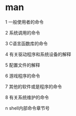 # man

1 一般使用者的命令

2 系统调用的命令

3 C语言函数库的命令

4 有关驱动程序和系统设备的解释

5 配置文件的解释

6 游戏程序的命令

7 其他的软件或是程序的命令

8 有关系统维护的命令

n shell内部命令章节号